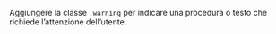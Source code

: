 Aggiungere la classe `.warning` per indicare una procedura o testo che richiede l’attenzione dell’utente.
